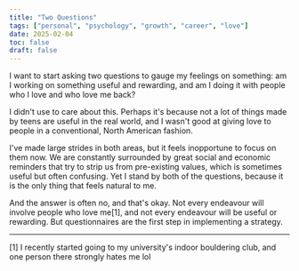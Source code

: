 ```yaml
---
title: "Two Questions"
tags: ["personal", "psychology", "growth", "career", "love"]
date: 2025-02-04
toc: false
draft: false
---
```


I want to start asking two questions to gauge my feelings on something: am I working on something useful and rewarding, and am I doing it with people who I love and who love me back? 

I didn't use to care about this. Perhaps it's because not a lot of things made by teens are useful in the real world, and I wasn't good at giving love to people in a conventional, North American fashion. 

I've made large strides in both areas, but it feels inopportune to focus on them now. We are constantly surrounded by great social and economic reminders that try to strip us from pre-existing values, which is sometimes useful but often confusing. Yet I stand by both of the questions, because it is the only thing that feels natural to me. 

And the answer is often no, and that's okay. Not every endeavour will involve people who love me[1], and not every endeavour will be useful or rewarding. But questionnaires are the first step in implementing a strategy. 

---

[1] I recently started going to my university's indoor bouldering club, and one person there strongly hates me lol